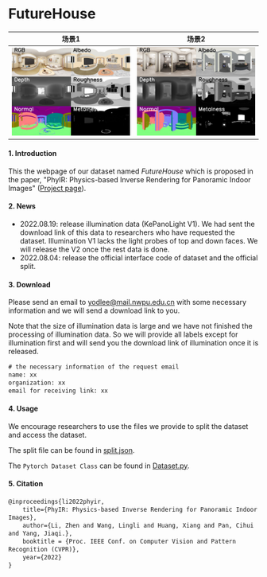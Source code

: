 # FutureHouse

|                         场景1                          |                         场景2                         |
| :----------------------------------------------------: | :---------------------------------------------------: |
| <img src="./figs/sample_1678.jpg" style="zoom:50%;" /> | <img src="./figs/sample_867.jpg" style="zoom:50%;" /> |

#### 1. Introduction

This the webpage of our dataset named *FutureHouse* which is proposed in the paper, "PhyIR: Physics-based Inverse Rendering for Panoramic Indoor Images" ([Project page](http://yodlee.top/PhyIR/)). 

#### 2. News

+ 2022.08.19: release illumination data (KePanoLight V1). We had sent the download link of this data to researchers who have requested the dataset. Illumination V1 lacks the light probes of top and down faces. We will release the V2 once the rest data is done.
+ 2022.08.04: release the official interface code of dataset and the official split.

#### 3. Download

Please send an email to yodlee@mail.nwpu.edu.cn with some necessary information and we will send a download link to you. 

Note that the size of illumination data is large and we have not finished the processing of illumination data. So we will provide all labels except for illumination first and will send you the download link of illumination once  it is released.

```
# the necessary information of the request email
name: xx
organization: xx
email for receiving link: xx
```

#### 4. Usage

We encourage researchers to use the files we provide to split the dataset and access the dataset.

The split file can be found in [split.json](./split.json).

The `Pytorch Dataset Class` can be found in [Dataset.py](./DataSet.py).

#### 5. Citation

```
@inproceedings{li2022phyir,
    title={PhyIR: Physics-based Inverse Rendering for Panoramic Indoor Images},
    author={Li, Zhen and Wang, Lingli and Huang, Xiang and Pan, Cihui and Yang, Jiaqi.},
    booktitle = {Proc. IEEE Conf. on Computer Vision and Pattern Recognition (CVPR)}, 
    year={2022}
}
```



